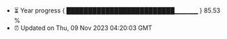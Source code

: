 - ⏳ Year progress { █████████████████████████▁▁▁▁▁ } 85.53 %
- ⏰ Updated on Thu, 09 Nov 2023 04:20:03 GMT

